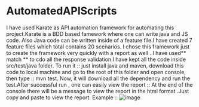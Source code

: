 # AutomatedAPIScripts

I have used Karate as API automation framework for automating this project.Karate is a BDD based famework where one can write java and JS code. Also Java code can be written inside of a feature file.I have created 7 feature files which total contains 20 scenarios. I chose this framework just to create the framework very quickly with a report as well . I have used** match ** to cdo all the response validation.I have kept all the code inside src/test/java folder.
To run it :: just install java and maven, download this code to local machine and go to the root of this folder and open console, then type :: mvn test.
Now, it will download all the dependency and run the test.After successful run , one can easily view the report :: At the end of the console there will be a message 
to view the report in the html format .Just copy and paste to view the report.
Example ::
![image](https://user-images.githubusercontent.com/36536191/117589401-877fb080-b129-11eb-9a06-209b021684a5.png)
